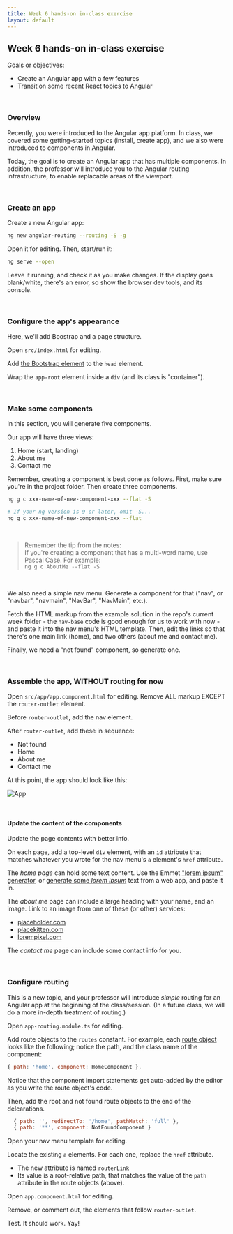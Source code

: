 ```yaml
---
title: Week 6 hands-on in-class exercise
layout: default
---
```


## Week 6 hands-on in-class exercise

Goals or objectives: 
* Create an Angular app with a few features 
* Transition some recent React topics to Angular 

<br>

### Overview

Recently, you were introduced to the Angular app platform. In class, we covered some getting-started topics (install, create app), and we also were introduced to components in Angular. 

Today, the goal is to create an Angular app that has multiple components. In addition, the professor will introduce you to the Angular routing infrastructure, to enable replacable areas of the viewport. 

<br>

### Create an app

Create a new Angular app:

```bash
ng new angular-routing --routing -S -g
```

Open it for editing. Then, start/run it:

```bash
ng serve --open
```

Leave it running, and check it as you make changes. If the display goes blank/white, there's an error, so show the browser dev tools, and its console. 

<br>

### Configure the app's appearance

Here, we'll add Boostrap and a page structure. 

Open `src/index.html` for editing. 

Add [the Bootstrap element](https://getbootstrap.com/docs/3.3/getting-started/#download-cdn) to the `head` element. 

Wrap the `app-root` element inside a `div` (and its class is "container"). 

<br>

### Make some components

In this section, you will generate five components. 

Our app will have three views:
1. Home (start, landing)
2. About me
3. Contact me

Remember, creating a component is best done as follows. First, make sure you're in the project folder. Then create three components.

```bash
ng g c xxx-name-of-new-component-xxx --flat -S

# If your ng version is 9 or later, omit -S...
ng g c xxx-name-of-new-component-xxx --flat
```

<br>

> Remember the tip from the notes:  
> If you're creating a component that has a multi-word name, use Pascal Case. For example:  
> ```ng g c AboutMe --flat -S```

<br>

We also need a simple nav menu. Generate a component for that ("nav", or "navbar", "navmain", "NavBar", "NavMain", etc.). 

Fetch the HTML markup from the example solution in the repo's current week folder - the `nav-base` code is good enough for us to work with now - and paste it into the nav menu's HTML template. Then, edit the links so that there's one main link (home), and two others (about me and contact me). 

Finally, we need a "not found" component, so generate one. 

<br>

### Assemble the app, WITHOUT routing for now

Open `src/app/app.component.html` for editing. Remove ALL markup EXCEPT the `router-outlet` element. 

Before `router-outlet`, add the nav element. 

After `router-outlet`, add these in sequence:
* Not found
* Home
* About me
* Contact me

At this point, the app should look like this:

![App](/bti425-2020/media/week06-hands-on-1.png)

<br>

#### Update the content of the components

Update the page contents with better info. 

On each page, add a top-level `div` element, with an `id` attribute that matches whatever you wrote for the nav menu's `a` element's `href` attribute. 

The *home page* can hold some text content. Use the Emmet ["lorem ipsum" generator](https://docs.emmet.io/abbreviations/lorem-ipsum/),  or [generate some *lorem ipsum*](https://www.lipsum.com/) text from a web app, and paste it in. 

The *about me* page can include a large heading with your name, and an image. Link to an image from one of these (or other) services:
* [placeholder.com](https://placeholder.com/)
* [placekitten.com](https://placekitten.com/)
* [lorempixel.com](http://lorempixel.com/)

The *contact me* page can include some contact info for you.

<br>

### Configure routing

This is a new topic, and your professor will introduce *simple* routing for an Angular app at the beginning of the class/session. (In a future class, we will do a more in-depth treatment of routing.)

Open `app-routing.module.ts` for editing. 

Add route objects to the `routes` constant. For example, each [route object](https://angular.io/api/router/Route) looks like the following; notice the path, and the class name of the component:

```js
{ path: 'home', component: HomeComponent },
```

Notice that the component import statements get auto-added by the editor as you write the route object's code.

Then, add the root and not found route objects to the end of the delcarations.

```js
  { path: '', redirectTo: '/home', pathMatch: 'full' },
  { path: '**', component: NotFoundComponent }
```

Open your nav menu template for editing. 

Locate the existing `a` elements. For each one, replace the `href` attribute.  
* The new attribute is named `routerLink` 
* Its value is a root-relative path, that matches the value of the `path` attribute in the route objects (above). 

Open `app.component.html` for editing.

Remove, or comment out, the elements that follow `router-outlet`. 

Test. It should work. Yay!

<br>
